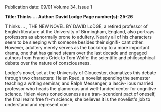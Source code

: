 Publication date: 09/01
Volume 34, Issue 1

**Title: Thinks ...**
**Author: David Lodge**
**Page number(s): 25-26**

T
hinks ... , THE NEW NOVEL BY DAVID LoDGE, a retired professor 
of English literature at the University of Birmingham, England, also 
portrays professors as abnormally prone to adultery. Nearly all of his 
characters seem to be sleeping with someone besides their signifi-
cant other. However, adultery merely serves as the backdrop to a 
more important drama, one that has gained steam over the last 
decade and engaged authors from Francis Crick to Tom Wolfe: the 
scientific and philosophical debate over the nature of consciousness. 

Lodge's novel, set at the University of Gloucester, dramatizes this 
debate through two characters: Helen Reed, a novelist spending the 
semester teaching a writing seminar, and Ralph Messenger, a lasciv-
ious married professor who heads the glamorous and well-funded 
center for cognitive science. Helen views consciousness as a tran-
scendent pact of oneself, the final realm free fr~m science; she 
believes it is the novelist's job to understand and represent con-